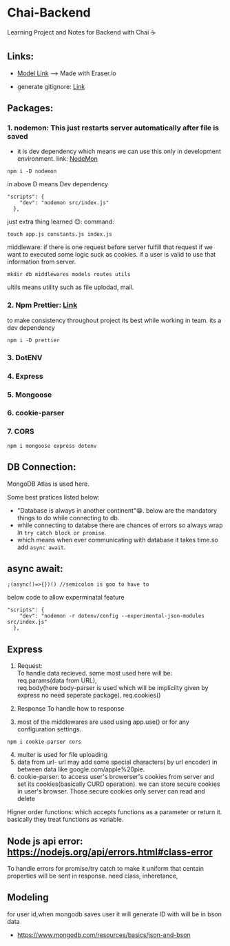 # Chai-Backend
Learning Project and Notes for Backend with Chai ☕

## Links: 
- [Model Link](https://app.eraser.io/workspace/71R8aofZoj3QF4f1JKdK) --> Made with Eraser.io

- generate gitignore: [Link](https://mrkandreev.name/snippets/gitignore-generator/#Node)

## Packages:

### 1. nodemon: This just restarts server automatically after file is saved
- it is dev dependency which means we can use this only in development environment.
link: [NodeMon](https://www.npmjs.com/package/nodemon)
```
npm i -D nodemon
```
in above D means Dev dependency
```
"scripts": {
    "dev": "nodemon src/index.js"
  },
```
just extra thing learned 😊:
command: 
```
touch app.js constants.js index.js
```

middleware:
if there is one request before server fulfill that request if we want to executed some logic suck as cookies. if a user is valid to use that information from server.

```
mkdir db middlewares models routes utils
```
ultils means utility such as file uplodad, mail. 

### 2. Npm Prettier: [Link](https://www.npmjs.com/package/prettier)
to make consistency throughout project its best while working in team.
its a dev dependency
```
npm i -D prettier
```
### 3. DotENV
### 4. Express
### 5. Mongoose
### 6. cookie-parser
### 7. CORS

```
npm i mongoose express dotenv
```
## DB Connection:
MongoDB Atlas is used here.

Some best pratices listed below:

- "Database is always in another continent"😁. 
below are the mandatory things to do while connecting to db.
- while connecting to databse there are chances of errors so always wrap in ```try catch block or promise```.
- which means when ever communicating with database it takes time.so add ```async await```. 

## async await:
```
;(async()=>{})() //semicolon is goo to have to 
```
below code to allow experminatal feature
```
"scripts": {
    "dev": "nodemon -r dotenv/config --experimental-json-modules src/index.js"
  },
```
## Express
1. Request:<br/>
To handle data recieved.
some most used here will be:<br/>
req.params(data from URL), <br/>
req.body(here body-parser is used which will be implicilty given by express no need seperate package).
req.cookies()
2. Response
To handle how to response

3. most of the middlewares are used using app.use() or for any configuration settings.
```
npm i cookie-parser cors
```
4. multer is used for file uploading
5. data from url- url may add some special characters( by url encoder) in between data like google.com/apple%20pie.
6. cookie-parser: to access user's browerser's cookies from server and set its cookies(basically CURD operation). we can store secure cookies in user's browser. Those secure cookies only server can read and delete

Higner order functions: which accepts functions as a parameter or return it. basically they treat functions as variable.

## Node js api error: https://nodejs.org/api/errors.html#class-error
To handle errors for promise/try catch to make it uniform that centain properties will be sent in response. 
need class, inheretance, 

## Modeling
 for user id,when mongodb saves user it will generate ID with will be in bson data 
 - https://www.mongodb.com/resources/basics/json-and-bson
 







